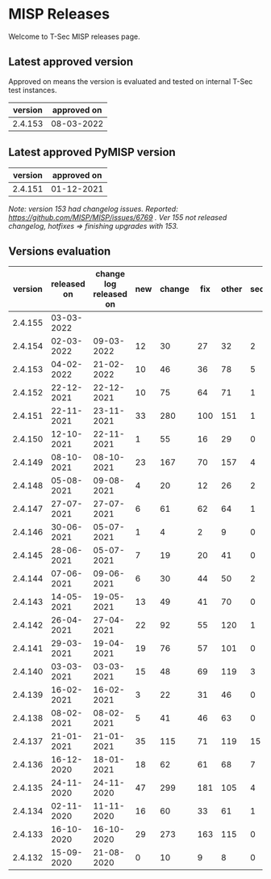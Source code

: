 # MISP Releases
Welcome to T-Sec MISP releases page.

<!--- ALL LINES BELOW ARE READ BY AUTOMATED SCRIPTS, DO NOT CHANGE THE FORMAT --->
## Latest approved version
Approved on means the version is evaluated and tested on internal T-Sec test instances.

|version|approved on|
|-------|-----------|
|2.4.153|08-03-2022 |
## Latest approved PyMISP version
|version|approved on|
|-------|-----------|
|2.4.151|01-12-2021 |

_Note: version 153 had changelog issues. Reported: https://github.com/MISP/MISP/issues/6769 . Ver 155 not released changelog, hotfixes => finishing upgrades with 153._

## Versions evaluation
|version|released on|change log released on|new|change|fix|other|security|evaluated on|status|
|-------|-----------|----------------------|---|------|---|-----|--------|------------|------|
|2.4.155|03-03-2022 |            | |    | |   |       |  |  |  
|2.4.154|02-03-2022 |09-03-2022            |12 |30    |27 |32   |2       |  |normal  |
|2.4.153|04-02-2022 |21-02-2022            |10 |46    |36 |78   |5       |23-02-2022  |high  |
|2.4.152|22-12-2021 |22-12-2021            |10 |75    |64 |71   |1       |04-01-2022  |normal|
|2.4.151|22-11-2021 |23-11-2021            |33 |280   |100|151  |1       |29-11-2021  |high  |
|2.4.150|12-10-2021 |22-11-2021            |1  |55    |16 |29   |0       |19-10-2021  |normal|
|2.4.149|08-10-2021 |08-10-2021            |23 |167   |70 |157  |4       |12-10-2021  |high  |
|2.4.148|05-08-2021 |09-08-2021            |4  |20    |12 |26   |2       |31-08-2021  |high  |
|2.4.147|27-07-2021 |27-07-2021            |6  |61    |62 |64   |1       |05-08-2021  |high  |
|2.4.146|30-06-2021 |05-07-2021            |1  |4     |2  |9    |0       |21-07-2021  |normal|
|2.4.145|28-06-2021 |05-07-2021            |7  |19    |20 |41   |0       |21-07-2021  |normal|
|2.4.144|07-06-2021 |09-06-2021            |6  |30    |44 |50   |2       |10-06-2021  |high  |
|2.4.143|14-05-2021 |19-05-2021            |13 |49    |41 |70   |0       |27-05-2021  |normal|
|2.4.142|26-04-2021 |27-04-2021            |22 |92    |55 |120  |1       |27-04-2021  |high  |
|2.4.141|29-03-2021 |19-04-2021            |19 |76    |57 |101  |0       |19-04-2021  |normal|
|2.4.140|03-03-2021 |03-03-2021            |15 |48    |69 |119  |3       |09-03-2021  |normal|
|2.4.139|16-02-2021 |16-02-2021            |3  |22    |31 |46   |0       |18-02-2021  |normal|
|2.4.138|08-02-2021 |08-02-2021            |5  |41    |46 |63   |0       |10-02-2021  |normal|
|2.4.137|21-01-2021 |21-01-2021            |35 |115   |71 |119  |15      |21-01-2021  |high  |
|2.4.136|16-12-2020 |18-01-2021            |18 |62    |61 |68   |7       |18-01-2021  |high  |
|2.4.135|24-11-2020 |24-11-2020            |47 |299   |181|105  |4       |17-12-2020  |high  |
|2.4.134|02-11-2020 |11-11-2020            |16 |60    |33 |61   |1       |24-11-2020  |high  |
|2.4.133|16-10-2020 |16-10-2020            |29 |273   |163|115  |0       |22-10-2020  |high  |
|2.4.132|15-09-2020 |21-08-2020            |0  |10    |9  |8    |0       |25-09-2020  |high  |
